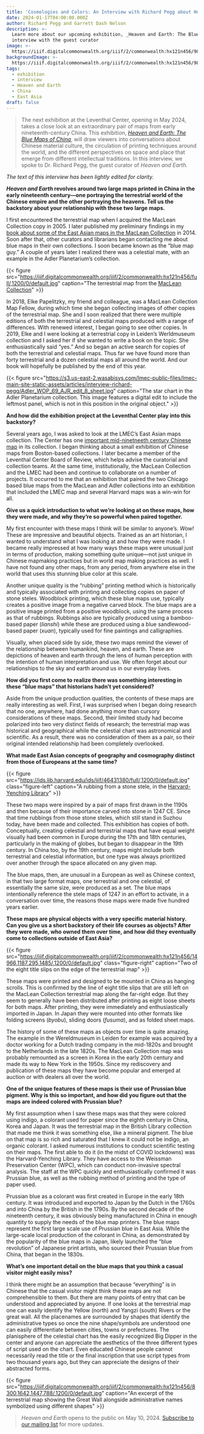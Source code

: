 ```yaml
---
title: 'Cosmologies and Colors: An Interview with Richard Pegg about Heaven and Earth'
date: 2024-01-17T04:00:00.000Z
author: Richard Pegg and Garrett Dash Nelson
description: >-
  Learn more about our upcoming exhibition, _Heaven and Earth: The Blue Maps of China_, through an
  interview with the guest curator
image: >-
  https://iiif.digitalcommonwealth.org/iiif/2/commonwealth:hx121n456/9897,1022,3534,1767/,1200/0/default.jpg
backgroundImage: >-
  https://iiif.digitalcommonwealth.org/iiif/2/commonwealth:hx121n456/9897,1022,3534,1767/,1200/0/default.jpg
tags:
  - exhibition
  - interview
  - Heaven and Earth
  - China
  - East Asia
draft: false
---
```


> The next exhibition at the Leventhal Center, opening in May 2024, takes a close look at an extraordinary pair of maps from early nineteenth-century China. This exhibition, [_Heaven and Earth: The Blue Maps of China_](/exhibitions), will draw viewers into conversations about Chinese material culture, the circulation of printing techniques around the world, and the different perspectives on space and place that emerge from different intellectual traditions. In this interview, we spoke to Dr. Richard Pegg, the guest curator of _Heaven and Earth._

*The text of this interview has been lightly edited for clarity.*

**_Heaven and Earth_ revolves around two large maps printed in China in the early nineteenth century—one portraying the terrestrial world of the Chinese empire and the other portraying the heavens. Tell us the backstory about your relationship with these two large maps.**

I first encountered the terrestrial map when I acquired the MacLean Collection copy in 2005. I later published my preliminary findings in my [book about some of the East Asian maps in the MacLean Collection](https://search.worldcat.org/en/title/881204775) in 2014. Soon after that, other curators and librarians began contacting me about blue maps in their own collections. I soon became known as the “blue map guy.” A couple of years later I realized there was a celestial mate, with an example in the Adler Planetarium’s collection.

{{< figure src="https://iiif.digitalcommonwealth.org/iiif/2/commonwealth:hx121n456/full/,1200/0/default.jpg" caption="The terrestrial map from the [MacLean Collection](https://collections.leventhalmap.org/search/commonwealth:wh24b054q)" >}}

In 2018, Elke Papelitzky, my friend and colleague, was a MacLean Collection Map Fellow, during which time she began collecting images of other copies of the terrestrial map. She and I soon realized that there were multiple editions of both the terrestrial and celestial maps produced with a range of differences. With renewed interest, I began going to see other copies. In 2019, Elke and I were looking at a terrestrial copy in Leiden’s Werldmuseum collection and I asked her if she wanted to write a book on the topic. She enthusiastically said “yes.” And so began an active search for copies of both the terrestrial and celestial maps. Thus far we have found more than forty terrestrial and a dozen celestial maps all around the world. And our book will hopefully be published by the end of this year.

{{< figure src="https://s3.us-east-2.wasabisys.com/lmec-public-files/lmec-main-site-static-assets/articles/interview-richard-pegg/Adler_WOP_69_AJR_edit_8_sheet.jpg" caption="The star chart in the Adler Planetarium collection. This image features a digital edit to include the leftmost panel, which is not in this position in the original object." >}}

**And how did the exhibition project at the Leventhal Center play into this backstory?**

Several years ago, I was asked to look at the LMEC’s East Asian maps collection. The Center has one [important mid-ninetneeth century Chinese map](https://collections.leventhalmap.org/search/commonwealth:x633f9803) in its collection. I began thinking about a small exhibition of Chinese maps from Boston-based collections. I later became a member of the Leventhal Center Board of Review, which helps advise the curatorial and collection teams. At the same time, institutionally, the MacLean Collection and the LMEC had been and continue to collaborate on a number of projects. It occurred to me that an exhibition that paired the two Chicago based blue maps from the MacLean and Adler collections into an exhibition that included the LMEC map and several Harvard maps was a win-win for all.  

**Give us a quick introduction to what we’re looking at on these maps, how they were made, and why they’re so powerful when paired together.**

My first encounter with these maps I think will be similar to anyone’s. _Wow!_ These are impressive and beautiful objects. Trained as an art historian, I wanted to understand what I was looking at and how they were made. I became really impressed at how many ways these maps were unusual just in terms of production, making something quite unique—not just unique in Chinese mapmaking practices but in world map making practices as well. I have not found any other maps, from any period, from anywhere else in the world that uses this stunning blue color at this scale.

Another unique quality is the “rubbing” printing method which is historically and typically associated with printing and collecting copies on paper of stone steles. Woodblock printing, which these blue maps use, typically creates a positive image from a negative carved block. The blue maps are a positive image printed from a positive woodblock, using the same process as that of rubbings. Rubbings also are typically produced using a bamboo-based paper (*lianshi*) while these are produced using a blue sandlewood-based paper (*xuan*), typically used for fine paintings and calligraphies.

Visually, when placed side by side, these two maps remind the viewer of the relationship between humankind, heaven, and earth. These are depictions of heaven and earth through the lens of human perception with the intention of human interpretation and use. We often forget about our relationships to the sky and earth around us in our everyday lives.

**How did you first come to realize there was something interesting in these “blue maps” that historians hadn’t yet considered?**

Aside from the unique production qualities, the contents of these maps are really interesting as well. First, I was surprised when I began doing research that no one, anywhere, had done anything more than cursory considerations of these maps. Second, their limited study had become polarized into two very distinct fields of research; the terrestrial map was historical and geographical while the celestial chart was astronomical and scientific. As a result, there was no consideration of them as a pair, so their original intended relationship had been completely overlooked.

**What made East Asian concepts of geography and cosmography distinct from those of Europeans at the same time?** 

{{< figure src="https://ids.lib.harvard.edu/ids/iiif/46431380/full/,1200/0/default.jpg" class="figure-left" caption="A rubbing from a stone stele, in the [Harvard-Yenching Library](https://digitalcollections.library.harvard.edu/catalog/W290684_URN-3:FHCL:10873007)" >}}

These two maps were inspired by a pair of maps first drawn in the 1190s and then because of their importance carved into stone in 1247 CE. Since that time rubbings from those stone steles, which still stand in Suzhou today, have been made and collected. This exhibition has copies of both. Conceptually, creating celestial and terrestrial maps that have equal weight visually had been common in Europe during the 17th and 18th centuries, particularly in the making of globes, but began to disappear in the 19th century. In China too, by the 19th century, maps might include both terrestrial and celestial information, but one type was always prioritized over another through the space allocated on any given map.

The blue maps, then, are unusual in a European as well as Chinese context, in that two large format maps, one terrestrial and one celestial, of essentially the same size, were produced as a set. The blue maps intentionally reference the stele maps of 1247 in an effort to activate, in a conversation over time, the reasons those maps were made five hundred years earlier.  

**These maps are physical objects with a very specific material history. Can you give us a short backstory of their life courses as objects? After they were made, who owned them over time, and how did they eventually come to collections outside of East Asia?** 

{{< figure src="https://iiif.digitalcommonwealth.org/iiif/2/commonwealth:hx121n456/14966,1187,295,1485/,1200/0/default.jpg" class="figure-right" caption="Two of the eight title slips on the edge of the terrestrial map" >}}

These maps were printed and designed to be mounted in China as hanging scrolls. This is confirmed by the line of eight title slips that are still left on the MacLean Collection terrestrial map along the far-right edge. But they seem to generally have been distributed after printing as eight loose sheets for both maps. After printing, they were immediately and enthusiastically imported in Japan. In Japan they were mounted into other formats like folding screens (*byobu*), sliding doors (*fusuma*), and as folded sheet maps. 

The history of some of these maps as objects over time is quite amazing. The example in the Wereldmuseum in Leiden for example was acquired by a doctor working for a Dutch trading company in the mid-1820s and brought to the Netherlands in the late 1820s. The MacLean Collection map was probably remounted as a screen in Korea in the early 20th century and made its way to New York in the 1950s. Since my rediscovery and publication of these maps they have become popular and emerged at auction or with dealers all over the world.

**One of the unique features of these maps is their use of Prussian blue pigment. Why is this so important, and how did you figure out that the maps are indeed colored with Prussian blue?**

My first assumption when I saw these maps was that they were colored using indigo, a colorant used for paper since the eighth century in China, Korea and Japan. It was the terrestrial map in the British Library collection that made me think it was something else, like a mineral pigment. The blue on that map is so rich and saturated that I knew it could not be indigo, an organic colorant. I asked numerous institutions to conduct scientific testing on their maps. The first able to do it (in the midst of COVID lockdowns) was the Harvard-Yenching Library. They have access to the Weissman Preservation Center (WPC), which can conduct non-invasive spectral analysis. The staff at the WPC quickly and enthusiastically confirmed it was Prussian blue, as well as the rubbing method of printing and the type of paper used.

Prussian blue as a colorant was first created in Europe in the early 18th century. It was introduced and exported to Japan by the Dutch in the 1760s and into China by the British in the 1790s. By the second decade of the nineteenth century, it was obviously being manufactured in China in enough quantity to supply the needs of the blue map printers. The blue maps represent the first large scale use of Prussian blue in East Asia. While the large-scale local production of the colorant in China, as demonstrated by the popularity of the blue maps in Japan, likely launched the “blue revolution” of Japanese print artists, who sourced their Prussian blue from China, that began in the 1830s.

**What’s one important detail on the blue maps that you think a casual visitor might easily miss?**

I think there might be an assumption that because “everything” is in Chinese that the casual visitor might think these maps are not comprehensible to them. But there are many points of entry that can be understood and appreciated by anyone. If one looks at the terrestrial map one can easily identify the Yellow (north) and Yangzi (south) Rivers or the great wall. All the placenames are surrounded by shapes that identify the administrative types so once the nine shape/symbols are understood one can easily differentiate between cities, towns or prefectures. The planisphere of the celestial chart has the easily recognized Big Dipper in the center and anyone can appreciate the aesthetics of the three different types of script used on the chart. Even educated Chinese people cannot necessarily read the title or the final inscription that use script types from two thousand years ago, but they can appreciate the designs of their abstracted forms.

{{< figure src="https://iiif.digitalcommonwealth.org/iiif/2/commonwealth:hx121n456/8300,1642,1447,788/,1200/0/default.jpg" caption="An excerpt of the terrestrial map showing the Great Wall alongside administrative names symbolized using different shapes" >}}

> _Heaven and Earth_ opens to the public on May 10, 2024. [Subscribe to our mailing list](/subscribe) for more updates.
